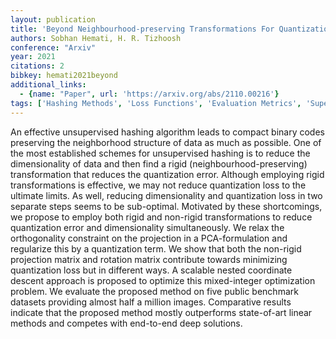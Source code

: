 ```yaml
---
layout: publication
title: 'Beyond Neighbourhood-preserving Transformations For Quantization-based Unsupervised Hashing'
authors: Sobhan Hemati, H. R. Tizhoosh
conference: "Arxiv"
year: 2021
citations: 2
bibkey: hemati2021beyond
additional_links:
  - {name: "Paper", url: 'https://arxiv.org/abs/2110.00216'}
tags: ['Hashing Methods', 'Loss Functions', 'Evaluation Metrics', 'Supervision Type', 'Supervision Types', 'Quantization and Compression', 'Hashing Fundamentals', 'Tools and Libraries', 'Benchmarks and Datasets', 'Learning Strategies', 'Quantization']
---
```

An effective unsupervised hashing algorithm leads to compact binary codes
preserving the neighborhood structure of data as much as possible. One of the
most established schemes for unsupervised hashing is to reduce the
dimensionality of data and then find a rigid (neighbourhood-preserving)
transformation that reduces the quantization error. Although employing rigid
transformations is effective, we may not reduce quantization loss to the
ultimate limits. As well, reducing dimensionality and quantization loss in two
separate steps seems to be sub-optimal. Motivated by these shortcomings, we
propose to employ both rigid and non-rigid transformations to reduce
quantization error and dimensionality simultaneously. We relax the
orthogonality constraint on the projection in a PCA-formulation and regularize
this by a quantization term. We show that both the non-rigid projection matrix
and rotation matrix contribute towards minimizing quantization loss but in
different ways. A scalable nested coordinate descent approach is proposed to
optimize this mixed-integer optimization problem. We evaluate the proposed
method on five public benchmark datasets providing almost half a million
images. Comparative results indicate that the proposed method mostly
outperforms state-of-art linear methods and competes with end-to-end deep
solutions.
